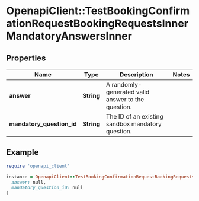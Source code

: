 # OpenapiClient::TestBookingConfirmationRequestBookingRequestsInnerMandatoryAnswersInner

## Properties

| Name | Type | Description | Notes |
| ---- | ---- | ----------- | ----- |
| **answer** | **String** | A randomly-generated valid answer to the question. |  |
| **mandatory_question_id** | **String** | The ID of an existing sandbox mandatory question. |  |

## Example

```ruby
require 'openapi_client'

instance = OpenapiClient::TestBookingConfirmationRequestBookingRequestsInnerMandatoryAnswersInner.new(
  answer: null,
  mandatory_question_id: null
)
```

